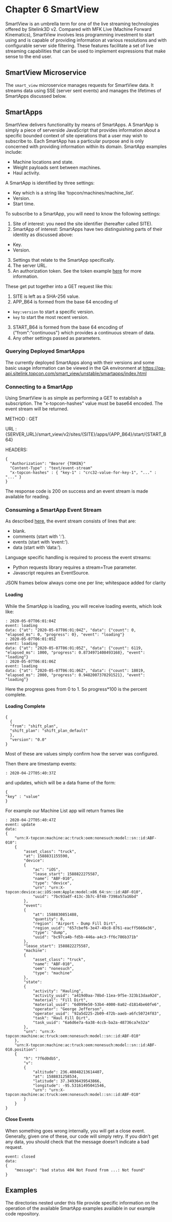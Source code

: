 # Chapter 6 SmartView
SmartView is an umbrella term for one of the live streaming technologies offered by Sitelink3D v2. Compared with MFK Live (Machine Forward Kinematics), SmartView involves less programming investment to start using and is capable of providing information at various resolutions and with configurable server side filtering. These features facilitate a set of live streaming capabilities that can be used to implement expressions that make sense to the end user.

## SmartView Microservice
The ```smart_view``` microservice manages requests for SmartView data. It streams data using SSE (server sent events) and manages the lifetimes of SmartApps discussed below.

## SmartApps
SmartView delivers functionality by means of SmartApps. A SmartApp is simply a piece of serverside JavaScript that provides information about a specific bounded context of site operations that a user may wish to subscribe to. Each SmartApp has a particular purpose and is only concerned with providing information within its domain. SmartApp examples include:

- Machine locations and state.
- Weight payloads sent between machines.
- Haul activity.

A SmartApp is identified by three settings: 

- Key which is a string like ‘topcon/machines/machine_list’.
- Version. 
- Start time.

To subscribe to a SmartApp, you will need to know the following settings:
1. Site of interest: you need the site identifier (hereafter called SITE).
2. SmartApp of interest: SmartApps have two distinguishing parts of their identity as discussed above:
 * Key.
 * Version.
3. Settings that relate to the SmartApp specifically.
4. The server URL.
5. An authorization token. See the token example [here](https://github.com/Sitelink3D-v2-Developer/sitelink3dv2-examples/blob/main/components/tokens/get_token.py) for more information.

These get put together into a GET request like this: 

1. SITE is left as a SHA-256 value. 
2. APP_B64 is formed from the base 64 encoding of 
 - ```key:version``` to start a specific version.
 - ```key``` to start the most recent version.
3. START_B64 is formed from the base 64 encoding of {"from":"continuous"} which provides a continuous stream of data.
4. Any other settings passed as parameters.

### Querying Deployed SmartApps

The currently deployed SmartApps along with their versions and some basic usage information can be viewed in the QA environment at https://qa-api.sitelink.topcon.com/smart_view/unstable/smartapps/index.html

### Connecting to a SmartApp

Using SmartView is as simple as performing a GET to establish a subscription. The "x-topcon-hashes" value must be base64 encoded. The event stream will be returned.

METHOD : GET

URL : {SERVER_URL}/smart_view/v2/sites/{SITE}/apps/{APP_B64}/start/{START_B64}

HEADERS: 
```
{
  "Authorization": "Bearer {TOKEN}"
  "Content-Type" : "text/event-stream"
  "x-topcon-hashes" : { "key-1" : "crc32-value-for-key-1", "..." : "..." }
}
```

The response code is 200 on success and an event stream is made available for reading.

### Consuming a SmartApp Event Stream

As described [here](https://html.spec.whatwg.org/multipage/server-sent-events.html#event-stream-interpretation), the event stream consists of lines that are: 
- blank.
- comments (start with ‘:’).
- events (start with ‘event:’).
- data (start with ‘data:’).

Language specific handling is required to process the event streams: 
- Python requests library requires a stream=True parameter.
- Javascript requires an EventSource.

JSON frames below always come one per line; whitespace added for clarity

#### Loading
While the SmartApp is loading, you will receive loading events, which look like:
```
: 2020-05-07T06:01:04Z
event: loading
data: {"at": "2020-05-07T06:01:04Z", "data": {"count": 0, "elapsed_ms": 0, "progress": 0}, "event": "loading"}
: 2020-05-07T06:01:05Z
event: loading
data: {"at": "2020-05-07T06:01:05Z", "data": {"count": 6119, "elapsed_ms": 1000, "progress": 0.8734971408493168}, "event": "loading"}
: 2020-05-07T06:01:06Z
event: loading
data: {"at": "2020-05-07T06:01:06Z", "data": {"count": 18019, "elapsed_ms": 2000, "progress": 0.9482007370291521}, "event": "loading"}
```
Here the progress goes from 0 to 1. So progress*100 is the percent complete.

#### Loading Complete

```
{
  {
  "from": "shift_plan",
  "shift_plan": "shift_plan_default"
  },
  "version": "0.0"
}
```
Most of these are values simply confirm how the server was configured. 

Then there are timestamp events:
```
: 2020-04-27T05:40:37Z
```
and updates, which will be a data frame of the form:
```
{
"key" : "value"
}
```

For example our Machine List app will return frames like

```
: 2020-04-27T05:40:47Z
event: update
data: 
{
    "urn:X-topcon:machine:ac:truck:oem:nonesuch:model::sn::id:ABF-010": 
    {
        "asset_class": "truck",
        "at": 1588831155590,
        "device": 
        {
            "ac": "iOS",
            "lease_start": 1588822275587,
            "name": "ABF-010",
            "type": "device",
            "urn": "urn:X-topcon:device:ac:iOS:oem:Apple:model:x86_64:sn::id:ABF-010",
            "uuid": "7bc93adf-413c-3b7c-8f48-7398a57a16bd"
        },
        "event": 
        {
            "at": 1588830851488,
            "quantity": 8,
            "region": "Airport - Dump Fill Dirt",
            "region_uuid": "657cbef6-3e47-49c8-8761-eacff5666e36",
            "type": "dump",
            "uuid": "bc97ca4b-fd5b-446a-a4c3-ff6c786b371b"
        },
        "lease_start": 1588822275587,
        "machine": 
        {
            "asset_class": "truck",
            "name": "ABF-010",
            "oem": "nonesuch",
            "type": "machine"
        },
        "state": 
        {
            "activity": "Hauling",
            "activity_uuid": "a419d0aa-78bd-11ea-9f5e-323b13daa92d",
            "material": "Fill Dirt",
            "material_uuid": "6d099e50-53b4-4000-8a02-d1814be60fe6",
            "operator": "George Jefferson",
            "operator_uuid": "92a5d225-2b09-472b-aaeb-a6fc50724f83",
            "task": "Haul Fill Dirt",
            "task_uuid": "6a6d6e7a-6a38-4ccb-ba2a-48736ca7e32a"
        },
        "urn": "urn:X-topcon:machine:ac:truck:oem:nonesuch:model::sn::id:ABF-010"
    },
    "urn:X-topcon:machine:ac:truck:oem:nonesuch:model::sn::id:ABF-010.position": 
    {
        "h": "7f6d0db5",
        "v": 
        {
            "altitude": 236.40848213614407,
            "at": 1588831258534,
            "latitude": 37.34936439543866,
            "longitude": -95.53161495041546,
            "urn": "urn:X-topcon:machine:ac:truck:oem:nonesuch:model::sn::id:ABF-010"
        }
    }
}

```

#### Close Events 

When something goes wrong internally, you will get a close event. Generally, given one of these, our code will simply retry. If you didn’t get any data, you should check that the message doesn’t indicate a bad request.
```
event: closed
data: 
{
    "message": "bad status 404 Not Found from ...: Not found"
}
```


## Examples
The directories nested under this file provide specific information on the operation of the available SmartApp examples available in our example code repository.